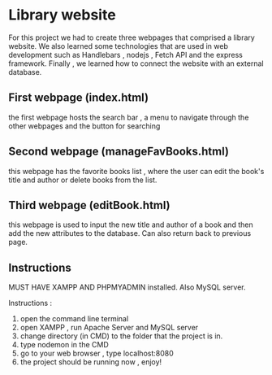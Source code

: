 # Library website

For this project we had to create three webpages that comprised a library website. We also learned some technologies that are used in web development such as Handlebars , nodejs , Fetch API and the express framework. Finally , we learned how to connect the website with an external database.

## First webpage (index.html)
the first webpage hosts the search bar , a menu to navigate through the other webpages and the button for searching

## Second webpage (manageFavBooks.html)
this webpage has the favorite books list , where the user can edit the book's title and author or delete books from the list.

## Third webpage (editBook.html)
this webpage is used to input the new title and author of a book and then add the new attributes to the database. Can also return back to previous page.

## Instructions 
MUST HAVE XAMPP AND PHPMYADMIN installed. 
Also MySQL server.

Instructions :
1. open the command line terminal
2. open XAMPP , run Apache Server and MySQL server 
3. change directory (in CMD) to the folder that the project is in.
4. type nodemon in the CMD
5. go to your web browser , type localhost:8080
6. the project should be running now , enjoy!
